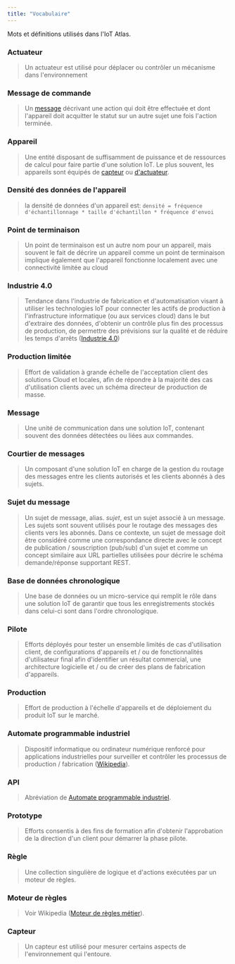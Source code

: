 ```yaml
---
title: "Vocabulaire"
---
```

Mots et définitions utilisés dans l'IoT Atlas. 
<!--more-->

### Actuateur
> Un actuateur est utilisé pour déplacer ou contrôler un mécanisme dans l'environnement

### Message de commande
> Un [message](#message) décrivant une action qui doit être effectuée et dont l'appareil doit acquitter le statut sur un autre sujet une fois l'action terminée.

### Appareil
> Une entité disposant de suffisamment de puissance et de ressources de calcul pour faire partie d'une solution IoT. Le plus souvent, les appareils sont équipés de [capteur](#capteur) ou [d'actuateur](#actuateur).

### Densité des données de l'appareil
> la densité de données d'un appareil est: `densité = fréquence d'échantillonnage * taille d'échantillon * fréquence d'envoi`

### Point de terminaison
> Un point de terminaison est un autre nom pour un appareil, mais souvent le fait de décrire un appareil comme un point de terminaison implique également que l'appareil fonctionne localement avec une connectivité limitée au cloud

### Industrie 4.0
> Tendance dans l'industrie de fabrication et d'automatisation visant à utiliser les technologies IoT pour connecter les actifs de production à l'infrastructure informatique (ou aux services cloud) dans le but d'extraire des données, d'obtenir un contrôle plus fin des processus de production, de permettre des prévisions sur la qualité et de réduire les temps d'arrêts ([Industrie 4.0]( https://en.wikipedia.org/wiki/Industry_4.0))

### Production limitée
> Effort de validation à grande échelle de l'acceptation client des solutions Cloud et locales, afin de répondre à la majorité des cas d'utilisation clients avec un schéma directeur de production de masse.

### Message
> Une unité de communication dans une solution IoT, contenant souvent des données détectées ou liées aux commandes.

### Courtier de messages
> Un composant d'une solution IoT en charge de la gestion du routage des messages entre les clients autorisés et les clients abonnés à des sujets.

### Sujet du message
> Un sujet de message, alias. *sujet*, est un sujet associé à un message. Les sujets sont souvent utilisés pour le routage des messages des clients vers les abonnés. Dans ce contexte, un sujet de message doit être considéré comme une correspondance directe avec le concept de publication / souscription (pub/sub) d'un sujet et comme un concept similaire aux URL partielles utilisées pour décrire le schéma demande/réponse supportant REST.

### Base de données chronologique
> Une base de données ou un micro-service qui remplit le rôle dans une solution IoT de garantir que tous les enregistrements stockés dans celui-ci sont dans l'ordre chronologique.

### Pilote
> Efforts déployés pour tester un ensemble limités de cas d'utilisation client, de configurations d'appareils et / ou de fonctionnalités d'utilisateur final afin d'identifier un résultat commercial, une architecture logicielle et / ou de créer des plans de fabrication d'appareils.

### Production
> Effort de production à l'échelle d'appareils et de déploiement du produit IoT sur le marché.

### Automate programmable industriel
> Dispositif informatique ou ordinateur numérique renforcé pour applications industrielles pour surveiller et contrôler les processus de production / fabrication ([Wikipedia](https://fr.wikipedia.org/wiki/Automate_programmable_industriel)).

### API
> Abréviation de [Automate programmable industriel](#automate-programmable-industriel).

### Prototype
> Efforts consentis à des fins de formation afin d'obtenir l'approbation de la direction d'un client pour démarrer la phase pilote.

### Règle
> Une collection singulière de logique et d'actions exécutées par un moteur de règles.

### Moteur de règles
> Voir Wikipedia ([Moteur de règles métier](https://fr.wikipedia.org/wiki/Moteur_de_r%C3%A8gles)).

### Capteur
> Un capteur est utilisé pour mesurer certains aspects de l'environnement qui l'entoure.